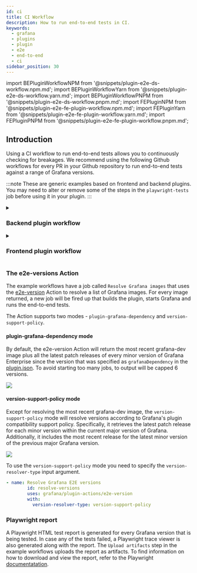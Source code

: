 ```yaml
---
id: ci
title: CI Workflow
description: How to run end-to-end tests in CI.
keywords:
  - grafana
  - plugins
  - plugin
  - e2e
  - end-to-end
  - ci
sidebar_position: 30
---
```


import BEPluginWorkflowNPM from '@snippets/plugin-e2e-ds-workflow.npm.md';
import BEPluginWorkflowYarn from '@snippets/plugin-e2e-ds-workflow.yarn.md';
import BEPluginWorkflowPNPM from '@snippets/plugin-e2e-ds-workflow.pnpm.md';
import FEPluginNPM from '@snippets/plugin-e2e-fe-plugin-workflow.npm.md';
import FEPluginYarn from '@snippets/plugin-e2e-fe-plugin-workflow.yarn.md';
import FEPluginPNPM from '@snippets/plugin-e2e-fe-plugin-workflow.pnpm.md';

## Introduction

Using a CI workflow to run end-to-end tests allows you to continuously checking for breakages. We recommend using the following Github workflows for every PR in your Github repository to run end-to-end tests against a range of Grafana versions.

:::note These are generic examples based on frontend and backend plugins. You may need to alter or remove some of the steps in the `playwright-tests` job before using it in your plugin.
:::

<details>
  <summary> <h3>Backend plugin workflow</h3> </summary>
  <CodeSnippets
snippets={[
{ component: BEPluginWorkflowNPM, label: 'npm' },
{ component: BEPluginWorkflowYarn, label: 'yarn' },
{ component: BEPluginWorkflowPNPM, label: 'pnpm' }
]}
groupId="package-manager"
queryString="current-package-manager"
/>
</details>

<details>
  <summary> <h3>Frontend plugin workflow</h3> </summary>
  <CodeSnippets
snippets={[
{ component: BEPluginWorkflowNPM, label: 'npm' },
{ component: BEPluginWorkflowYarn, label: 'yarn' },
{ component: BEPluginWorkflowPNPM, label: 'pnpm' }
]}
groupId="package-manager"
queryString="current-package-manager"
/>
</details>

### The e2e-versions Action

The example workflows have a job called `Resolve Grafana images` that uses the [e2e-version](https://github.com/grafana/plugin-actions/tree/main/e2e-version) Action to resolve a list of Grafana images. For every image returned, a new job will be fired up that builds the plugin, starts Grafana and runs the end-to-end tests.

The Action supports two modes - `plugin-grafana-dependency` and `version-support-policy`.

#### plugin-grafana-dependency mode

By default, the e2e-version Action will return the most recent grafana-dev image plus all the latest patch releases of every minor version of Grafana Enterprise since the version that was specified as `grafanaDependency` in the [plugin.json](../metadata.md). To avoid starting too many jobs, to output will be capped 6 versions.

![](/img/e2e-version-plugin-dependency.png)

#### version-support-policy mode

Except for resolving the most recent grafana-dev image, the `version-support-policy` mode will resolve versions according to Grafana's plugin compatibility support policy. Specifically, it retrieves the latest patch release for each minor version within the current major version of Grafana. Additionally, it includes the most recent release for the latest minor version of the previous major Grafana version.

![](/img/e2e-version-version-support-policy.png)

To use the `version-support-policy` mode you need to specify the `version-resolver-type` input argument.

```yml
- name: Resolve Grafana E2E versions
        id: resolve-versions
        uses: grafana/plugin-actions/e2e-version
        with:
          version-resolver-type: version-support-policy
```

### Playwright report

A Playwright HTML test report is generated for every Grafana version that is being tested. In case any of the tests failed, a Playwright trace viewer is also generated along with the report. The `Upload artifacts` step in the example workflows uploads the report as artifacts. To find information on how to download and view the report, refer to the Playwright [documentatation](https://playwright.dev/docs/ci-intro#html-report).
